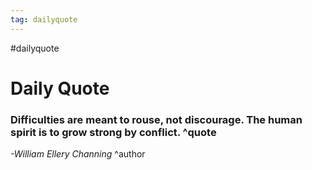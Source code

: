 ```yaml
---
tag: dailyquote
---
```


#dailyquote

# Daily Quote

### Difficulties are meant to rouse, not discourage. The human spirit is to grow strong by conflict. ^quote
*-William Ellery Channing* ^author
